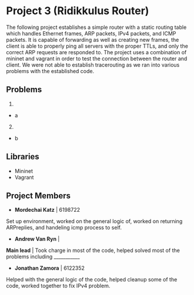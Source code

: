 Project 3 (Ridikkulus Router)
=============================

The following project establishes a simple router with a static routing table which handles Ethernet frames, ARP packets, IPv4 packets, and ICMP packets. It is capable of forwarding as well as creating new frames, the client is able to properly ping all servers with the proper TTLs, and only the correct ARP requests are responded to. The project uses a combination of mininet and vagrant in order to test the connection between the router and client.
We were not able to establish tracerouting as we ran into various problems with the established code.

## Problems
1.
- a
2.
- b

## Libraries
- Mininet
- Vagrant

## Project Members
- **Mordechai Katz** | 6198722

Set up environment, worked on the general logic of, worked on returning ARPreplies, and handeling icmp process to self. 
- **Andrew Van Ryn** |

**Main lead** | Took charge in most of the code, helped solved most of the problems including ___________
- **Jonathan Zamora** | 6122352

Helped with the general logic of the code, helped cleanup some of the code, worked together to fix IPv4 problem.
